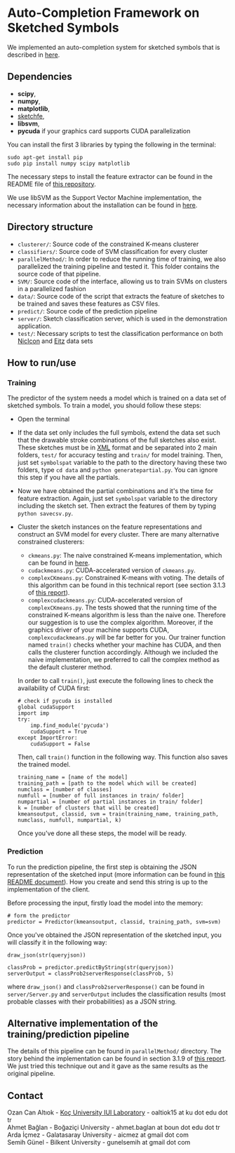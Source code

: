 # Auto-Completion Framework on Sketched Symbols
We implemented an auto-completion system for sketched symbols that is described in [here](http://iui.ku.edu.tr/sezgin_publications/2012/PR%202012%20Sezgin.pdf).

## Dependencies
* **scipy**,
* **numpy**,
* **matplotlib**,
* [sketchfe](https://github.com/ozymaxx/sketchfe),
* **libsvm**,
* **pycuda** if your graphics card supports CUDA parallelization


You can install the first 3 libraries by typing the following in the terminal:
```
sudo apt-get install pip
sudo pip install numpy scipy matplotlib
```
The necessary steps to install the feature extractor can be found in the README file of [this repository](https://github.com/ozymaxx/sketchfe).

We use libSVM as the Support Vector Machine implementation, the necessary information about the installation can be found in [here](https://www.csie.ntu.edu.tw/~cjlin/libsvm/).

## Directory structure
* `clusterer/`: Source code of the constrained K-means clusterer
* `classifiers/`: Source code of SVM classification for every cluster
* `parallelMethod/`: In order to reduce the running time of training, we also parallelized the training pipeline and tested it. This folder contains the source code of that pipeline.
* `SVM/`: Source code of the interface, allowing us to train SVMs on clusters in a parallelized fashion
* `data/`: Source code of the script that extracts the feature of sketches to be trained and saves these features as CSV files.
* `predict/`: Source code of the prediction pipeline
* `server/`: Sketch classification server, which is used in the demonstration application.
* `test/`: Necessary scripts to test the classification performance on both [NicIcon](http://www.ralphniels.nl/pubs/niels-nicicon.pdf) and [Eitz]() data sets

## How to run/use
### Training
The predictor of the system needs a model which is trained on a data set of sketched symbols. To train a model, you should follow these steps:

* Open the terminal
* If the data set only includes the full symbols, extend the data set such that the drawable stroke combinations of the full sketches also exist. These sketches must be in [XML](http://rationale.csail.mit.edu/ETCHASketches/format/) format and be separated into 2 main folders, `test/` for accuracy testing and `train/` for model training. Then, just set `symbolspat` variable to the path to the directory having these two folders, type `cd data` and `python generatepartial.py`. You can ignore this step if you have all the partials.
* Now we have obtained the partial combinations and it's the time for feature extraction. Again, just set `symbolspat` variable to the directory including the sketch set. Then extract the features of them by typing `python savecsv.py`.
* Cluster the sketch instances on the feature representations and construct an SVM model for every cluster. There are many alternative constrained clusterers:
  * `ckmeans.py`: The naive constrained K-means implementation, which can be found in [here](http://nichol.as/papers/Wagstaff/Constrained%20k-means%20clustering%20with%20background.pdf).
  * `cudackmeans.py`: CUDA-accelerated version of `ckmeans.py`.
  * `complexCKmeans.py`: Constrained K-means with voting. The details of this algorithm can be found in this technical report (see section 3.1.3 of [this report](http://iui.ku.edu.tr/KUSRP/KUSRP_IUI_16.pdf)).
  * `complexcudackmeans.py`: CUDA-accelerated version of `complexCKmeans.py`.
  The tests showed that the running time of the constrained K-means algorithm is less than the naive one. Therefore our suggestion is to use the complex algorithm. Moreover, if the graphics driver of your machine supports CUDA, `complexcudackmeans.py` will be far better for you. Our trainer function named `train()` checks whether your machine has CUDA, and then calls the clusterer function accordingly. Although we included the naive implementation, we preferred to call the complex method as the default clusterer method.
  
  In order to call `train()`, just execute the following lines to check the availability of CUDA first:
  ```
  # check if pycuda is installed
  global cudaSupport
  import imp
  try:
      imp.find_module('pycuda')
      cudaSupport = True
  except ImportError:
      cudaSupport = False
  ```
  
  Then, call `train()` function in the following way. This function also saves the trained model.
  ```
  training_name = [name of the model]
  training_path = [path to the model which will be created]
  numclass = [number of classes]
  numfull = [number of full instances in train/ folder]
  numpartial = [number of partial instances in train/ folder]
  k = [number of clusters that will be created]
  kmeansoutput, classid, svm = train(training_name, training_path, numclass, numfull, numpartial, k)
  ```
  
  Once you've done all these steps, the model will be ready.
  
### Prediction
To run the prediction pipeline, the first step is obtaining the JSON representation of the sketched input (more information can be found in [this README document](https://github.com/ozymaxx/sketchfe)). How you create and send this string is up to the implementation of the client.

Before processing the input, firstly load the model into the memory:
```
# form the predictor
predictor = Predictor(kmeansoutput, classid, training_path, svm=svm)
```

Once you've obtained the JSON representation of the sketched input, you will classify it in the following way:
```
draw_json(str(queryjson))

classProb = predictor.predictByString(str(queryjson))
serverOutput = classProb2serverResponse(classProb, 5)
```
where `draw_json()` and `classProb2serverResponse()` can be found in `server/Server.py` and `serverOutput` includes the classification results (most probable classes with their probabilities) as a JSON string.

## Alternative implementation of the training/prediction pipeline
The details of this pipeline can be found in `parallelMethod/` directory. The story behind the implementation can be found in section 3.1.9 of [this report](http://iui.ku.edu.tr/KUSRP/KUSRP_IUI_16.pdf). We just tried this technique out and it gave as the same results as the original pipeline.

## Contact
Ozan Can Altıok - [Koç University IUI Laboratory](http://iui.ku.edu.tr) - oaltiok15 at ku dot edu dot tr<br>
Ahmet Bağlan - Boğaziçi University - ahmet.baglan at boun dot edu dot tr<br>
Arda İçmez - Galatasaray University - aicmez at gmail dot com<br>
Semih Günel - Bilkent University - gunelsemih at gmail dot com<br>

